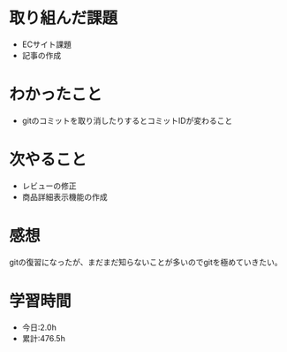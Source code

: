 # 取り組んだ課題
- ECサイト課題
- 記事の作成
# わかったこと
- gitのコミットを取り消したりするとコミットIDが変わること
# 次やること
- レビューの修正
- 商品詳細表示機能の作成
# 感想
gitの復習になったが、まだまだ知らないことが多いのでgitを極めていきたい。
# 学習時間
- 今日:2.0h
- 累計:476.5h